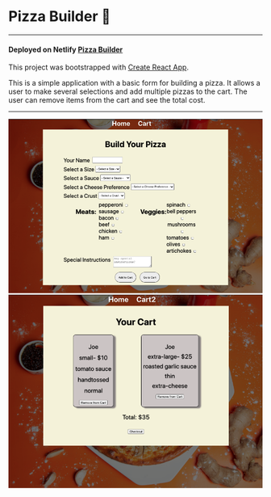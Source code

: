 # Pizza Builder 🍕
***
#### Deployed on Netlify [Pizza Builder](https://pizza-maker-app.netlify.app/)

This project was bootstrapped with [Create React App](https://github.com/facebook/create-react-app).

This is a simple application with a basic form for building a pizza. It allows a user to make several selections and add multiple pizzas to the cart. The user can remove items from the cart and see the total cost.

***

![Pizza Form](src/assets/pizzaForm.png)
![Pizza Form](src/assets/pizzaCart.png)